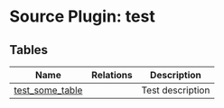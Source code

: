 # Source Plugin: test
## Tables
| Name          | Relations | Description   |
| ------------- | --------- | ------------- |
| [test_some_table](test_some_table.md)| | Test description|